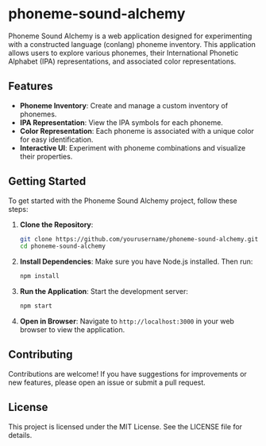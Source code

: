 # phoneme-sound-alchemy

Phoneme Sound Alchemy is a web application designed for experimenting with a constructed language (conlang) phoneme inventory. This application allows users to explore various phonemes, their International Phonetic Alphabet (IPA) representations, and associated color representations.

## Features

- **Phoneme Inventory**: Create and manage a custom inventory of phonemes.
- **IPA Representation**: View the IPA symbols for each phoneme.
- **Color Representation**: Each phoneme is associated with a unique color for easy identification.
- **Interactive UI**: Experiment with phoneme combinations and visualize their properties.

## Getting Started

To get started with the Phoneme Sound Alchemy project, follow these steps:

1. **Clone the Repository**:
   ```bash
   git clone https://github.com/yourusername/phoneme-sound-alchemy.git
   cd phoneme-sound-alchemy
   ```

2. **Install Dependencies**:
   Make sure you have Node.js installed. Then run:
   ```bash
   npm install
   ```

3. **Run the Application**:
   Start the development server:
   ```bash
   npm start
   ```

4. **Open in Browser**:
   Navigate to `http://localhost:3000` in your web browser to view the application.

## Contributing

Contributions are welcome! If you have suggestions for improvements or new features, please open an issue or submit a pull request.

## License

This project is licensed under the MIT License. See the LICENSE file for details.